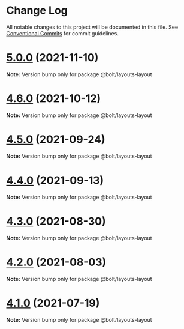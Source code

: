 # Change Log

All notable changes to this project will be documented in this file.
See [Conventional Commits](https://conventionalcommits.org) for commit guidelines.

# [5.0.0](http://github.com/bolt-design-system/bolt/tree/master/layouts/components/bolt-layout/compare/v4.7.0...v5.0.0) (2021-11-10)

**Note:** Version bump only for package @bolt/layouts-layout





# [4.6.0](http://github.com/bolt-design-system/bolt/tree/master/layouts/components/bolt-layout/compare/v4.5.1...v4.6.0) (2021-10-12)

**Note:** Version bump only for package @bolt/layouts-layout





# [4.5.0](http://github.com/bolt-design-system/bolt/tree/master/layouts/components/bolt-layout/compare/v4.4.0...v4.5.0) (2021-09-24)

**Note:** Version bump only for package @bolt/layouts-layout





# [4.4.0](http://github.com/bolt-design-system/bolt/tree/master/layouts/components/bolt-layout/compare/v4.3.0...v4.4.0) (2021-09-13)

**Note:** Version bump only for package @bolt/layouts-layout





# [4.3.0](http://github.com/bolt-design-system/bolt/tree/master/layouts/components/bolt-layout/compare/v4.2.3...v4.3.0) (2021-08-30)

**Note:** Version bump only for package @bolt/layouts-layout





# [4.2.0](http://github.com/bolt-design-system/bolt/tree/master/layouts/components/bolt-layout/compare/v4.1.1...v4.2.0) (2021-08-03)

**Note:** Version bump only for package @bolt/layouts-layout





# [4.1.0](http://github.com/bolt-design-system/bolt/tree/master/layouts/components/bolt-layout/compare/v4.0.2...v4.1.0) (2021-07-19)

**Note:** Version bump only for package @bolt/layouts-layout
